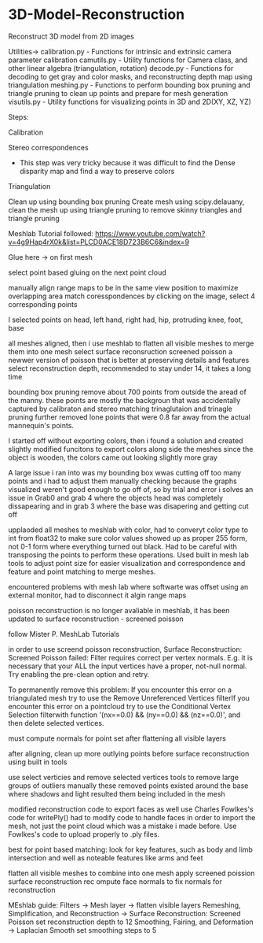 # 3D-Model-Reconstruction
Reconstruct 3D model from 2D images

Utilities->
    calibration.py - Functions for intrinsic and extrinsic camera parameter calibration
    camutils.py - Utility functions for Camera class, and other linear algebra (triangulation, rotation)
    decode.py - Functions for decoding to get gray and color masks, and reconstructing depth map using triangulation
    meshing.py - Functions to perform bounding box pruning and triangle pruning to clean up points and prepare for mesh generation
    visutils.py - Utility functions for visualizing points in 3D and 2D(XY, XZ, YZ)


Steps:

Calibration

Stereo correspondences
- This step was very tricky because it was difficult to find the Dense disparity map and find a way to preserve colors

Triangulation

Clean up using bounding box pruning 
Create mesh using scipy.delauany, clean the mesh up using triangle pruning to remove skinny triangles
and triangle pruning


Meshlab
Tutorial followed: https://www.youtube.com/watch?v=4g9Hap4rX0k&list=PLCD0ACE18D723B6C6&index=9

Glue here -> on first mesh

select point based gluing on the next point cloud

manually align range maps to be in the same view position to maximize overlapping area
match coresspondences by clicking on the image, select 4 corresponding points

I selected points on head, left hand, right had, hip, protruding knee, foot, base

all meshes aligned, then i use meshlab to flatten all visible meshes to merge them into one mesh
select surface reconsruction screened poisson
a newwer version of poisson that is better at preserving details and features
select reconstruction depth, recommended to stay under 14, it takes a long time

bounding box pruning remove about 700 points from outside the aread of the manny. these points are mostly the backgroun that was accidentally captured by calibraton and stereo matching
trinaglutaion and trinagle pruning further removed lone points that were 0.8 far away from the actual mannequin's points.

I started off without exporting colors, then i found a solution and created slightly modified funcitons to export colors along side the meshes
since the object is wooden, the colors came out looking slightly more gray

A large issue i ran into was my bounding box wwas cutting off too many points and i had to adjust them manually checking because the graphs visualized weren't good enough to go off of, so by trial and error i solves an issue in Grab0 and grab 4 where the objects head was completely dissapearing and in grab 3 where the base was disapering and getting cut off

upplaoded all meshes to meshlab with color, had to converyt color type to int from float32 to make sure color values showed up as proper 255 form, not 0-1 form where everything turned out black. Had to be careful with transposing the points to perform these operations.
Used built in mesh lab tools to adjust point size for easier visualization and correspondence and feature and point matching to merge meshes.

encountered problems with mesh lab where softwarte was offset using an external monitor, had to disconnect it
algin range maps

poisson reconstruction is no longer avaliable in meshlab, it has been updated to 
surface reconstruction - screened poisson

follow 
Mister P. MeshLab Tutorials

in order to use screend poisson reconstruction, 
Surface Reconstruction: Screened Poisson failed: Filter requires correct per vertex normals.
E.g. it is necessary that your ALL the input vertices have a proper, not-null normal.
Try enabling the pre-clean option and retry.

To permanently remove this problem:
If you encounter this error on a triangulated mesh try to use the Remove Unreferenced Vertices filterIf you encounter this error on a pointcloud try to use the Conditional Vertex Selection filterwith function '(nx==0.0) && (ny==0.0) && (nz==0.0)', and then delete selected vertices.


must compute normals for point set after flattening all visible layers


after aligning, clean up more outlying points before surface reconstruction using built in tools

use select verticies and remove selected vertices tools to remove large groups of outliers manually
these removed points existed around the base where shadows and light resulted them being included in the mesh


modified reconstruction code to export faces as well
use Charles Fowlkes's code for writePly()
had to modify code to handle faces in order to import the mesh, not just the point cloud which was a mistake i made before.
Use Fowlkes's code to upload properly to .ply files.

best for point based matching:
look for key features, such as body and limb intersection and well as noteable features like arms and feet

flatten all visible meshes to combine into one mesh
apply screened poission surface reconstruction
rec ompute face normals to fix normals for reconstruction


MEshlab guide:
Filters -> Mesh layer -> flatten visible layers
Remeshing, Simplification, and Reconstruction -> Surface Reconstruction: Screened Poisson set reconstruction depth to 12
Smoothing, Fairing, and Deformation -> Laplacian Smooth set smoothing steps to 5